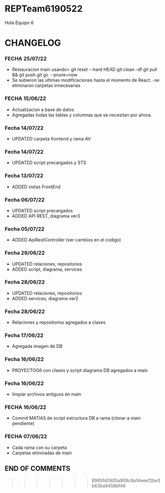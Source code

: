 # REPTeam6190522
Hola Equipo 6

# CHANGELOG
### FECHA 25/07/22
- Restauracion main usando>
    git reset --hard HEAD
    git clean -df
    git pull && git push
    git gc --prune=now
- Se subieron las ultimas modificaciones hasta el momento de React.
-se eliminaron carpetas innecesarias

### FECHA 15/06/22
- Actualizacion a base de datos
- Agregadas todas las tablas y columnas que se necesitan por ahora.
### Fecha 14/07/22
- UPDATED carpeta frontend y rama AV
### Fecha 14/07/22
- UPDATED script precargados y STS
### Fecha 13/07/22
- ADDED vistas FrontEnd
### Fecha 06/07/22
- UPDATED script precargados
- ADDED API REST, diagrama ver3
### Fecha 05/07/22
- ADDED ApiRestController (ver cambios en el codigo)
### Fecha 29/06/22
- UPDATED relaciones, repositorios
- ADDED script, diagrama, services
### Fecha 28/06/22
- UPDATED relaciones, repositorios
- ADDED services, diagrama ver2
### Fecha 28/06/22
- Relaciones y repositorios agregados a clases
### Fecha 17/06/22
- Agregada imagen de DB
### Fecha 16/06/22
- PROYECTOG6 con clases y script diagrama DB agregados a main
### Fecha 16/06/22
- limpiar archivos antiguos en main
### FECHA 16/06/22
- Commit MATIAS de script estructura DB a rama (clonar a main pendiente)
### FECHA 07/06/22
- Cada rama con su carpeta
- Carpetas eliminadas de main
  
## END OF COMMENTS
>>>>>>> 8965fd0905a909c8a14eeef2be3b63ba9458bf46
